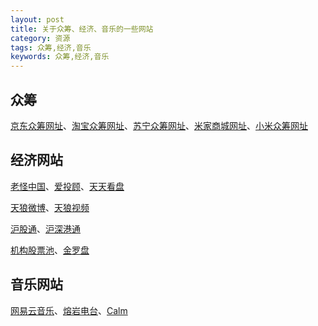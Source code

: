 ```yaml
---
layout: post
title: 关于众筹、经济、音乐的一些网站
category: 资源
tags: 众筹,经济,音乐
keywords: 众筹,经济,音乐
---
```


## 众筹

[京东众筹网址](http://z.jd.com/)、[淘宝众筹网址](https://izhongchou.taobao.com/)、[苏宁众筹网址](http://zc.suning.com/)、[米家商城网址](http://home.mi.com/shop/main)、[小米众筹网址](http://home.mi.com/ishop/main?id=5&f=b1)

## 经济网站

[老怪中国](http://blog.eastmoney.com/laoguaizhongguo)、[爱投顾](http://itougu.jrj.com.cn/live/41)、[天天看盘](http://www.ourkp.com)

[天狼微博](http://weibo.com/tl50ch)、[天狼视频](http://id.tudou.com/i/UMzEwMDA4MTY2NA==/videos)

[沪股通](http://data.10jqka.com.cn/hgt/hgtb/)、[沪深港通](http://data.eastmoney.com/hsgt/index.html)

[机构股票池](http://stockhtm.finance.qq.com/report/others/jggpc.html)、[金罗盘](http://stock.sohu.com/s2011/jlp/)

## 音乐网站

[网易云音乐](http://music.163.com/#/playlist/152261/122965/)、[熔岩电台](http://www.lavaradio.com/)、[Calm](https://www.calm.com/)